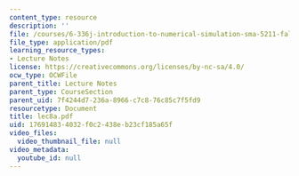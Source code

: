 ```yaml
---
content_type: resource
description: ''
file: /courses/6-336j-introduction-to-numerical-simulation-sma-5211-fall-2003/176914834032f0c2438eb23cf185a65f_lec8a.pdf
file_type: application/pdf
learning_resource_types:
- Lecture Notes
license: https://creativecommons.org/licenses/by-nc-sa/4.0/
ocw_type: OCWFile
parent_title: Lecture Notes
parent_type: CourseSection
parent_uid: 7f4244d7-236a-8966-c7c8-76c85c7f5fd9
resourcetype: Document
title: lec8a.pdf
uid: 17691483-4032-f0c2-438e-b23cf185a65f
video_files:
  video_thumbnail_file: null
video_metadata:
  youtube_id: null
---
```

